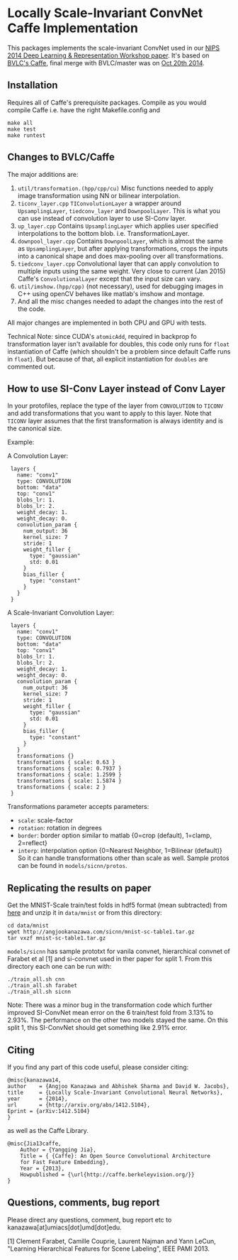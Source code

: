 Locally Scale-Invariant ConvNet Caffe Implementation
=============

This packages implements the scale-invariant ConvNet used in our [NIPS
2014 Deep Learning & Representation Workshop paper](http://www.umiacs.umd.edu/~kanazawa/papers/sicnn_workshop2014.pdf).
It's based on [BVLC's Caffe](http://caffe.berkeleyvision.org), final merge
with BVLC/master was on [Oct 20th 2014](https://github.com/BVLC/caffe/commit/c18d22eb92488f02c0256a3fe4ac20a8ad827596).

Installation
---
Requires all of Caffe's prerequisite packages. Compile as you would
compile Caffe i.e. have the right Makefile.config and
```
make all
make test
make runtest
```

Changes to BVLC/Caffe
---
The major additions are:
1. `util/transformation.(hpp/cpp/cu)`
   Misc functions needed to apply image transformation using NN
   or bilinear interpolation.
2. `ticonv_layer.cpp`
   `TIConvolutionLayer` a wrapper around `UpsamplingLayer`,
   `tiedconv_layer` and `DownpoolLayer`. This is what you can use
   instead of convolution layer to use SI-Conv layer.
3. `up_layer.cpp`
   Contains `UpsamplingLayer` which applies user specified interpolations to the
   bottom blob. i.e. TransformationLayer.
4. `downpool_layer.cpp`
   Contains `DownpoolLayer`, which is almost the same as `UpsamplingLayer`, but after applying transformations, crops
   the inputs into a canonical shape and does max-pooling over all transformations. 
5. `tiedconv_layer.cpp`
   Convolutional layer that can apply convolution to multiple inputs
   using the same weight. Very close to current (Jan 2015) Caffe's
   `ConvolutionalLayer` except that the input size can vary.
6. `util/imshow.(hpp/cpp)`
   (not necessary), used for debugging images in C++ using openCV
   behaves like matlab's imshow and montage.
7. And all the misc changes needed to adapt the changes into the rest of the
   code.

All major changes are implemented in both CPU and GPU with tests.

Technical Note: since CUDA's `atomicAdd`, required in backprop fo transformation
layer isn't available for doubles, this code only runs for `float`
instantiation of Caffe (which shouldn't be a problem since default
Caffe runs in `float`). But because of that, all explicit instantiation
for `doubles` are commented out.


How to use SI-Conv Layer instead of Conv Layer
---
In your protofiles, replace the type of the layer from `CONVOLUTION` to
`TICONV` and add transformations that you want to apply to this
layer. Note that `TICONV` layer assumes that the first transformation is always
identity and is the canonical size.

Example:

A Convolution Layer:

	 layers {
	   name: "conv1"
	   type: CONVOLUTION
	   bottom: "data"
	   top: "conv1"
	   blobs_lr: 1.
	   blobs_lr: 2.
	   weight_decay: 1.
	   weight_decay: 0.
	   convolution_param {
		 num_output: 36
		 kernel_size: 7
		 stride: 1
		 weight_filler {
		   type: "gaussian"
		   std: 0.01
		 }
		 bias_filler {
		   type: "constant"
		 }
	   }
	 }

A Scale-Invariant Convolution Layer:

	 layers {
	   name: "conv1"
	   type: CONVOLUTION
	   bottom: "data"
	   top: "conv1"
	   blobs_lr: 1.
	   blobs_lr: 2.
	   weight_decay: 1.
	   weight_decay: 0.
	   convolution_param {
		 num_output: 36
		 kernel_size: 7
		 stride: 1
		 weight_filler {
		   type: "gaussian"
		   std: 0.01
		 }
		 bias_filler {
		   type: "constant"
		 }		 
	   }
	   transformations {}
	   transformations { scale: 0.63 }
	   transformations { scale: 0.7937 }
	   transformations { scale: 1.2599 }
	   transformations { scale: 1.5874 }
	   transformations { scale: 2 }
	 }

Transformations parameter accepts parameters:
- `scale`: scale-factor
- `rotation`: rotation in degrees
- `border`: border option similar to matlab {0=crop (default), 1=clamp, 2=reflect} 
- `interp`: interpolation option {0=Nearest Neighbor, 1=Bilinear
  (default)}
So it can handle transformations other than scale as well.
Sample protos can be found in `models/sicnn/protos`.

Replicating the results on paper
---
Get the MNIST-Scale train/test folds in hdf5 format (mean subtracted) from
[here](http://angjookanazawa.com/sicnn/mnist-sc-table1.tar.gz)
and unzip it in `data/mnist` or from this directory:

```
cd data/mnist
wget http://angjookanazawa.com/sicnn/mnist-sc-table1.tar.gz
tar vxzf mnist-sc-table1.tar.gz
```

`models/sicnn` has sample prototxt for vanila convnet, hierarchical
convnet of Farabet et al [1] and si-convnet used in ther paper for
split 1. From this directory each one can be run with:

```
./train_all.sh cnn
./train_all.sh farabet
./train_all.sh sicnn
```

Note: There was a minor bug in the transformation code which further
improved SI-ConvNet mean error on the 6 train/test fold from 3.13%
to 2.93%. The performance on the other two models stayed the same.
On this split 1, this SI-ConvNet should get something like 2.91% error.

Citing
---
If you find any part of this code useful, please consider
citing:

	@misc{kanazawa14,
	author    = {Angjoo Kanazawa and Abhishek Sharma and David W. Jacobs},
	title     = {Locally Scale-Invariant Convolutional Neural Networks},
	year      = {2014},
	url       = {http://arxiv.org/abs/1412.5104},
	Eprint = {arXiv:1412.5104}
	}

as well as the Caffe Library.

	@misc{Jia13caffe,
		Author = {Yangqing Jia},
		Title = { {Caffe}: An Open Source Convolutional Architecture
		for Fast Feature Embedding},
		Year = {2013},
		Howpublished = {\url{http://caffe.berkeleyvision.org/}}
	}

Questions, comments, bug report
---
Please direct any questions, comment, bug report etc to
kanazawa[at]umiacs[dot]umd[dot]edu.

[1] Clement Farabet, Camille Couprie, Laurent Najman and Yann LeCun,
"Learning Hierarchical Features for Scene Labeling", IEEE PAMI 2013.
